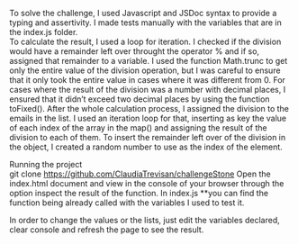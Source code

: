 To solve the challenge, I used Javascript and JSDoc syntax to provide a typing and assertivity. I made tests manually with the variables that are in the index.js folder.  
To calculate the result, I used a loop for iteration.
I checked if the division would have a remainder left over throught the operator % and if so, assigned that remainder to a variable.
I used the function Math.trunc to get only the entire value of the division operation, but I was careful to ensure that it only took the entire value in cases where it was different from 0.
For cases where the result of the division was a number with decimal places, I ensured that it didn’t exceed two decimal places by using the function toFixed().
After the whole calculation process, I assigned the division to the emails in the list. I used an iteration loop for that, inserting as key the value of each index of the array in the map() and assigning the result of the division to each of them.
To insert the remainder left over of the division in the object, I created a random number to use as the index of the element.

Running the project  
git clone https://github.com/ClaudiaTrevisan/challengeStone
Open the index.html document and view in the console of your browser through the option inspect the result of the function.
In index.js **you can find the function being already called with the variables I used to test it.

In order to change the values or the lists, just edit the variables declared, clear console and refresh the page to see the result.